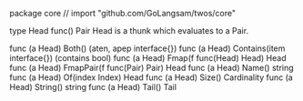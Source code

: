 package core // import "github.com/GoLangsam/twos/core"

type Head func() Pair
    Head is a thunk which evaluates to a Pair.


func (a Head) Both() (aten, apep interface{})
func (a Head) Contains(item interface{}) (contains bool)
func (a Head) Fmap(f func(Head) Head) Head
func (a Head) FmapPair(f func(Pair) Pair) Head
func (a Head) Name() string
func (a Head) Of(index Index) Head
func (a Head) Size() Cardinality
func (a Head) String() string
func (a Head) Tail() Tail
